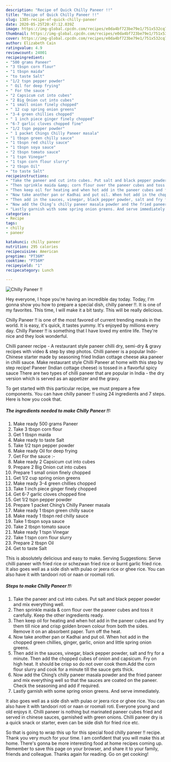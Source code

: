 ```yaml
---
description: "Recipe of Quick Chilly Paneer !!"
title: "Recipe of Quick Chilly Paneer !!"
slug: 1385-recipe-of-quick-chilly-paneer
date: 2020-05-25T20:47:12.039Z
image: https://img-global.cpcdn.com/recipes/e0da4bf723be79e1/751x532cq70/chilly-paneer-recipe-main-photo.jpg
thumbnail: https://img-global.cpcdn.com/recipes/e0da4bf723be79e1/751x532cq70/chilly-paneer-recipe-main-photo.jpg
cover: https://img-global.cpcdn.com/recipes/e0da4bf723be79e1/751x532cq70/chilly-paneer-recipe-main-photo.jpg
author: Elizabeth Cain
ratingvalue: 4.9
reviewcount: 24001
recipeingredient:
- "500 grams Paneer"
- "3 tbspn corn flour"
- "1 tbspn maida"
- "to taste Salt"
- "1/2 tspn pepper powder"
- " Oil for deep frying"
- " For the sauce "
- "2 Capsicum cut into cubes"
- "2 Big Onion cut into cubes"
- "1 small onion finely chopped"
- " 12 cup spring onion greens"
- "3-4 green chillies chopped"
- " 1 inch piece ginger finely chopped"
- "6-7 garlic cloves chopped fine"
- "1/2 tspn pepper powder"
- " 1 packet Chings Chilly Paneer masala"
- "1 tbspn green chilly sauce"
- "1 tbspn red chilly sauce"
- "1 tbspn soya sauce"
- "2 tbspn tomato sauce"
- "1 tspn Vinegar"
- "1 tspn corn flour slurry"
- "2 tbspn Oil"
- "to taste Salt"
recipeinstructions:
- "Take the paneer and cut into cubes. Put salt and black pepper powder and mix everything well."
- "Then sprinkle maida &amp; corn flour over the paneer cubes and toss it carefully. Keep the other ingredients ready."
- "Then keep oil for heating and when hot add in the paneer cubes and fry them till nice and crisp golden brown colour from both the sides. Remove it on an absorbent paper. Turn off the heat."
- "Now take another pan or Kadhai and put oil. When hot add in the chopped green chillies, ginger, garlic, onion and little spring onion greens."
- "Then add in the sauces, vinegar, black pepper powder, salt and fry for a minute. Then add the chopped cubes of onion and capsicum. Fry on high heat. It should be crisp so do not over cook them.Add the corn flour slurry and cook for a minute till the sauce gets thick."
- "Now add the Ching’s chilly paneer masala powder and the fried paneer and mix everything well so that the sauces are coated on the paneer. Check the seasoning and add if required."
- "Lastly garnish with some spring onion greens. And serve immediately."
categories:
- Recipe
tags:
- chilly
- paneer

katakunci: chilly paneer 
nutrition: 295 calories
recipecuisine: American
preptime: "PT36M"
cooktime: "PT56M"
recipeyield: "1"
recipecategory: Lunch

---
```



![Chilly Paneer !!](https://img-global.cpcdn.com/recipes/e0da4bf723be79e1/751x532cq70/chilly-paneer-recipe-main-photo.jpg)

Hey everyone, I hope you're having an incredible day today. Today, I'm gonna show you how to prepare a special dish, chilly paneer !!. It is one of my favorites. This time, I will make it a bit tasty. This will be really delicious.

Chilly Paneer !! is one of the most favored of current trending meals in the world. It is easy, it's quick, it tastes yummy. It's enjoyed by millions every day. Chilly Paneer !! is something that I have loved my entire life. They're nice and they look wonderful.

Chilli paneer recipe - A restaurant style paneer chilli dry, semi-dry &amp; gravy recipes with video &amp; step by step photos. Chilli paneer is a popular Indo-Chinese starter made by seasoning fried Indian cottage cheese aka paneer in chilli sauce. Make restaurant style Chilli Paneer at home with this step by step recipe! Paneer (Indian cottage cheese) is tossed in a flavorful spicy sauce There are two types of chilli paneer that are popular in India - the dry version which is served as an appetizer and the gravy.


To get started with this particular recipe, we must prepare a few components. You can have chilly paneer !! using 24 ingredients and 7 steps. Here is how you cook that.

<!--inarticleads1-->

##### The ingredients needed to make Chilly Paneer !!:

1. Make ready 500 grams Paneer
1. Take 3 tbspn corn flour
1. Get 1 tbspn maida
1. Make ready to taste Salt
1. Take 1/2 tspn pepper powder
1. Make ready  Oil for deep frying
1. Get  For the sauce :-
1. Make ready 2 Capsicum cut into cubes
1. Prepare 2 Big Onion cut into cubes
1. Prepare 1 small onion finely chopped
1. Get  1/2 cup spring onion greens
1. Make ready 3-4 green chillies chopped
1. Take  1 inch piece ginger finely chopped
1. Get 6-7 garlic cloves chopped fine
1. Get 1/2 tspn pepper powder
1. Prepare  1 packet Ching’s Chilly Paneer masala
1. Make ready 1 tbspn green chilly sauce
1. Make ready 1 tbspn red chilly sauce
1. Take 1 tbspn soya sauce
1. Take 2 tbspn tomato sauce
1. Make ready 1 tspn Vinegar
1. Take 1 tspn corn flour slurry
1. Prepare 2 tbspn Oil
1. Get to taste Salt


This is absolutely delicious and easy to make. Serving Suggestions: Serve chilli paneer with fried rice or schezwan fried rice or burnt garlic fried rice. It also goes well as a side dish with pulao or jeera rice or ghee rice. You can also have it with tandoori roti or naan or roomali roti. 

<!--inarticleads2-->

##### Steps to make Chilly Paneer !!:

1. Take the paneer and cut into cubes. Put salt and black pepper powder and mix everything well.
1. Then sprinkle maida &amp; corn flour over the paneer cubes and toss it carefully. Keep the other ingredients ready.
1. Then keep oil for heating and when hot add in the paneer cubes and fry them till nice and crisp golden brown colour from both the sides. Remove it on an absorbent paper. Turn off the heat.
1. Now take another pan or Kadhai and put oil. When hot add in the chopped green chillies, ginger, garlic, onion and little spring onion greens.
1. Then add in the sauces, vinegar, black pepper powder, salt and fry for a minute. Then add the chopped cubes of onion and capsicum. Fry on high heat. It should be crisp so do not over cook them.Add the corn flour slurry and cook for a minute till the sauce gets thick.
1. Now add the Ching’s chilly paneer masala powder and the fried paneer and mix everything well so that the sauces are coated on the paneer. Check the seasoning and add if required.
1. Lastly garnish with some spring onion greens. And serve immediately.


It also goes well as a side dish with pulao or jeera rice or ghee rice. You can also have it with tandoori roti or naan or roomali roti. Everyone young and old enjoys it. Chilli paneer is nothing but marinated paneer cubes fried and served in chinese sauces, garnished with green onions. Chilli paneer dry is a quick snack or starter, even can be side dish for fried rice etc. 

So that is going to wrap this up for this special food chilly paneer !! recipe. Thank you very much for your time. I am confident that you will make this at home. There's gonna be more interesting food at home recipes coming up. Remember to save this page on your browser, and share it to your family, friends and colleague. Thanks again for reading. Go on get cooking!
